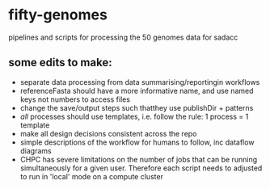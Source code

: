# fifty-genomes
pipelines and scripts for processing the 50 genomes data for sadacc

## some edits to make:
* separate data processing from data summarising/reportingin workflows
* referenceFasta should have a more informative name, and use named keys not numbers to access files
* change the save/output steps such thatthey use publishDir + patterns
* *all* processes should use templates, i.e. follow the rule: 1 process = 1 template
* make all design decisions consistent across the repo
* simple descriptions of the workflow for humans to follow, inc dataflow diagrams
* CHPC has severe limitations on the number of jobs that can be running simultaneously for a given user. Therefore each script needs to adjusted to run in 'local' mode on a compute cluster
